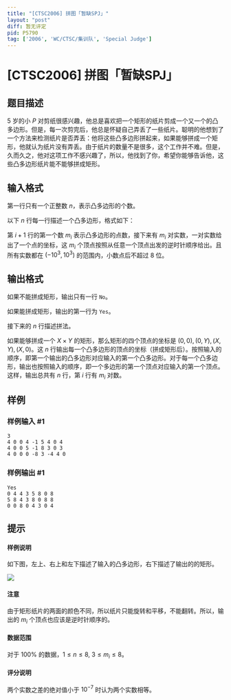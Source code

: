 ```yaml
---
title: "[CTSC2006] 拼图「暂缺SPJ」"
layout: "post"
diff: 暂无评定
pid: P5790
tag: ['2006', 'WC/CTSC/集训队', 'Special Judge']
---
```

# [CTSC2006] 拼图「暂缺SPJ」
## 题目描述

$5$ 岁的小 $P$ 对剪纸很感兴趣，他总是喜欢把一个矩形的纸片剪成一个又一个的凸多边形。但是，每一次剪完后，他总是怀疑自己弄丢了一些纸片。聪明的他想到了一个方法来检测纸片是否弄丢：他将这些凸多边形拼起来，如果能够拼成一个矩形，他就认为纸片没有弄丢。由于纸片的数量不是很多，这个工作并不难。但是，久而久之，他对这项工作不感兴趣了，所以，他找到了你，希望你能够告诉他，这些凸多边形纸片能不能够拼成矩形。
## 输入格式

第一行只有一个正整数 $n$，表示凸多边形的个数。

以下 $n$ 行每一行描述一个凸多边形，格式如下：

第 $i+1$ 行的第一个数 $m_i$ 表示凸多边形的点数，接下来有 $m_i$ 对实数，一对实数给出了一个点的坐标，这 $m_i$ 个顶点按照从任意一个顶点出发的逆时针顺序给出。且所有实数都在 $(-10^3,10^3)$ 的范围内，小数点后不超过 $8$ 位。
## 输出格式

如果不能拼成矩形，输出只有一行 `No`。

如果能拼成矩形，输出的第一行为 `Yes`。

接下来的 $n$ 行描述拼法。

如果能够拼成一个 $X\times Y$ 的矩形，那么矩形的四个顶点的坐标是 $(0,0), (0,Y), (X,Y), (X,0)$。这 $n$ 行输出每一个凸多边形的顶点的坐标（拼成矩形后）。按照输入的顺序，即第一个输出的凸多边形对应输入的第一个凸多边形。对于每一个凸多边形，输出也按照输入的顺序，即一个多边形的第一个顶点对应输入的第一个顶点。这样，输出总共有 $n$ 行，第 $i$ 行有 $m_i$ 对数。
## 样例

### 样例输入 #1
```
3
4 0 0 4 -1 5 4 0 4
4 0 0 5 -1 8 3 0 3
4 0 0 0 -8 3 -4 4 0
```
### 样例输出 #1
```
Yes
0 4 4 3 5 8 0 8
5 8 4 3 8 0 8 8
0 0 8 0 4 3 0 4
```
## 提示

#### 样例说明
如下图，左上、右上和左下描述了输入的凸多边形，右下描述了输出的的矩形。

![](https://cdn.luogu.com.cn/upload/image_hosting/dmd58o3a.png)

#### 注意
由于矩形纸片的两面的颜色不同，所以纸片只能旋转和平移，不能翻转。所以，输出的 $m_i$ 个顶点也应该是逆时针顺序的。

#### 数据范围
对于 $100\%$ 的数据，$1\leq n\leq 8$, $3\leq m_i\leq 8$。

#### 评分说明
两个实数之差的绝对值小于 $10^{-7}$ 时认为两个实数相等。
